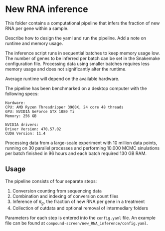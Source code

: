 # New RNA inference

This folder contains a computational pipeline that infers the fraction of new RNA per gene within a sample.

Describe how to design the yaml and run the pipeline.
Add a note on runtime and memory usage.


The inference script runs in sequential batches to keep memory usage low. The number of genes to be inferred per batch can be set in the Snakemake configuration file. Processing data using smaller batches requires less memory usage and does not significantly alter the runtime.

Average runtime will depend on the available hardware.

The pipeline has been benchmarked on a desktop computer with the following specs:
```
Hardware:
CPU: AMD Ryzen Threadripper 3960X, 24 core 48 threads
GPU: NVIDIA GeForce GTX 1080 Ti
Memory: 256 GB 

NVIDIA drivers:
Driver Version: 470.57.02
CUDA Version: 11.4 
```

Processing data from a large-scale experiment with 10 million data points, running on 30 parallel processes and performing 10.000 MCMC sinulations per batch finished in 96 hours and each batch required 130 GB RAM. 

## Usage
The pipeline consists of four separate steps:
1) Conversion counting from sequencing data
2) Combination and indexing of conversion count files
3) Inference of $\pi_g$, the fraction of new RNA per gene in a treatment
4) Collection of outdata and optional removal of intermediary folders

Parameters for each step is entered into the `config.yaml` file. An example file can be found at `compound-screen/new_RNA_inference/config.yaml`.
